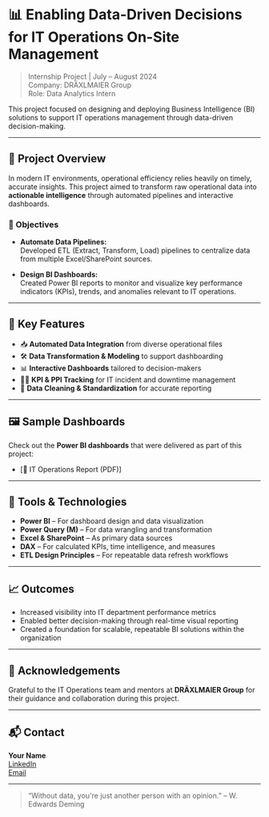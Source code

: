 # 📊 Enabling Data-Driven Decisions for IT Operations On-Site Management

> Internship Project | July – August 2024  
> Company: DRÄXLMAIER Group  
> Role: Data Analytics Intern  

This project focused on designing and deploying Business Intelligence (BI) solutions to support IT operations management through data-driven decision-making.

---

## 🚀 Project Overview

In modern IT environments, operational efficiency relies heavily on timely, accurate insights. This project aimed to transform raw operational data into **actionable intelligence** through automated pipelines and interactive dashboards.

### 🔧 Objectives

- **Automate Data Pipelines:**  
  Developed ETL (Extract, Transform, Load) pipelines to centralize data from multiple Excel/SharePoint sources.

- **Design BI Dashboards:**  
  Created Power BI reports to monitor and visualize key performance indicators (KPIs), trends, and anomalies relevant to IT operations.

---

## 🧩 Key Features

- 📥 **Automated Data Integration** from diverse operational files  
- 🛠️ **Data Transformation & Modeling** to support dashboarding  
- 📊 **Interactive Dashboards** tailored to decision-makers  
- 🕵️‍♂️ **KPI & PPI Tracking** for IT incident and downtime management  
- 🧹 **Data Cleaning & Standardization** for accurate reporting

---

## 🖼️ Sample Dashboards

Check out the **Power BI dashboards** that were delivered as part of this project:

- [📄 IT Operations Report (PDF)]

---

## 🧠 Tools & Technologies

- **Power BI** – For dashboard design and data visualization  
- **Power Query (M)** – For data wrangling and transformation  
- **Excel & SharePoint** – As primary data sources  
- **DAX** – For calculated KPIs, time intelligence, and measures  
- **ETL Design Principles** – For repeatable data refresh workflows  

---

## 📈 Outcomes

- Increased visibility into IT department performance metrics  
- Enabled better decision-making through real-time visual reporting  
- Created a foundation for scalable, repeatable BI solutions within the organization

---

## 💬 Acknowledgements

Grateful to the IT Operations team and mentors at **DRÄXLMAIER Group** for their guidance and collaboration during this project.

---

## 📬 Contact

**Your Name**  
[LinkedIn](https://www.linkedin.com/in/eltaief-aymen)  
[Email](mailto:aymeneltaif6@gmail.com)

---

> “Without data, you're just another person with an opinion.” – W. Edwards Deming
